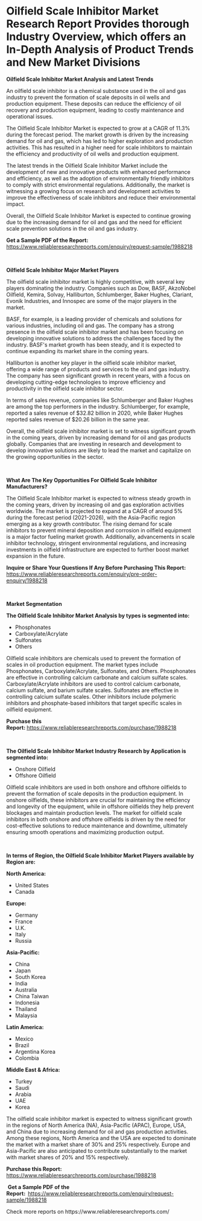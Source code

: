 <p><h1>Oilfield Scale Inhibitor Market Research Report Provides thorough Industry Overview, which offers an In-Depth Analysis of Product Trends and New Market Divisions</h1></p><p><strong>Oilfield Scale Inhibitor Market Analysis and Latest Trends</strong></p>
<p><p>An oilfield scale inhibitor is a chemical substance used in the oil and gas industry to prevent the formation of scale deposits in oil wells and production equipment. These deposits can reduce the efficiency of oil recovery and production equipment, leading to costly maintenance and operational issues. </p><p>The Oilfield Scale Inhibitor Market is expected to grow at a CAGR of 11.3% during the forecast period. The market growth is driven by the increasing demand for oil and gas, which has led to higher exploration and production activities. This has resulted in a higher need for scale inhibitors to maintain the efficiency and productivity of oil wells and production equipment. </p><p>The latest trends in the Oilfield Scale Inhibitor Market include the development of new and innovative products with enhanced performance and efficiency, as well as the adoption of environmentally friendly inhibitors to comply with strict environmental regulations. Additionally, the market is witnessing a growing focus on research and development activities to improve the effectiveness of scale inhibitors and reduce their environmental impact. </p><p>Overall, the Oilfield Scale Inhibitor Market is expected to continue growing due to the increasing demand for oil and gas and the need for efficient scale prevention solutions in the oil and gas industry.</p></p>
<p><strong>Get a Sample PDF of the Report:&nbsp;</strong> <a href="https://www.reliableresearchreports.com/enquiry/request-sample/1988218">https://www.reliableresearchreports.com/enquiry/request-sample/1988218</a></p>
<p>&nbsp;</p>
<p><strong>Oilfield Scale Inhibitor Major Market Players</strong></p>
<p><p>The oilfield scale inhibitor market is highly competitive, with several key players dominating the industry. Companies such as Dow, BASF, AkzoNobel Oilfield, Kemira, Solvay, Halliburton, Schlumberger, Baker Hughes, Clariant, Evonik Industries, and Innospec are some of the major players in the market.</p><p>BASF, for example, is a leading provider of chemicals and solutions for various industries, including oil and gas. The company has a strong presence in the oilfield scale inhibitor market and has been focusing on developing innovative solutions to address the challenges faced by the industry. BASF's market growth has been steady, and it is expected to continue expanding its market share in the coming years.</p><p>Halliburton is another key player in the oilfield scale inhibitor market, offering a wide range of products and services to the oil and gas industry. The company has seen significant growth in recent years, with a focus on developing cutting-edge technologies to improve efficiency and productivity in the oilfield scale inhibitor sector.</p><p>In terms of sales revenue, companies like Schlumberger and Baker Hughes are among the top performers in the industry. Schlumberger, for example, reported a sales revenue of $32.82 billion in 2020, while Baker Hughes reported sales revenue of $20.26 billion in the same year.</p><p>Overall, the oilfield scale inhibitor market is set to witness significant growth in the coming years, driven by increasing demand for oil and gas products globally. Companies that are investing in research and development to develop innovative solutions are likely to lead the market and capitalize on the growing opportunities in the sector.</p></p>
<p>&nbsp;</p>
<p><strong>What Are The Key Opportunities For Oilfield Scale Inhibitor Manufacturers?</strong></p>
<p><p>The Oilfield Scale Inhibitor market is expected to witness steady growth in the coming years, driven by increasing oil and gas exploration activities worldwide. The market is projected to expand at a CAGR of around 5% during the forecast period (2021-2026), with the Asia-Pacific region emerging as a key growth contributor. The rising demand for scale inhibitors to prevent mineral deposition and corrosion in oilfield equipment is a major factor fueling market growth. Additionally, advancements in scale inhibitor technology, stringent environmental regulations, and increasing investments in oilfield infrastructure are expected to further boost market expansion in the future.</p></p>
<p><strong>Inquire or Share Your Questions If Any Before Purchasing This Report:</strong> <a href="https://www.reliableresearchreports.com/enquiry/pre-order-enquiry/1988218">https://www.reliableresearchreports.com/enquiry/pre-order-enquiry/1988218</a></p>
<p>&nbsp;</p>
<p><strong>Market Segmentation</strong></p>
<p><strong>The Oilfield Scale Inhibitor Market Analysis by types is segmented into:</strong></p>
<p><ul><li>Phosphonates</li><li>Carboxylate/Acrylate</li><li>Sulfonates</li><li>Others</li></ul></p>
<p><p>Oilfield scale inhibitors are chemicals used to prevent the formation of scales in oil production equipment. The market types include Phosphonates, Carboxylate/Acrylate, Sulfonates, and Others. Phosphonates are effective in controlling calcium carbonate and calcium sulfate scales. Carboxylate/Acrylate inhibitors are used to control calcium carbonate, calcium sulfate, and barium sulfate scales. Sulfonates are effective in controlling calcium sulfate scales. Other inhibitors include polymeric inhibitors and phosphate-based inhibitors that target specific scales in oilfield equipment.</p></p>
<p><strong>Purchase this Report:&nbsp;</strong><a href="https://www.reliableresearchreports.com/purchase/1988218">https://www.reliableresearchreports.com/purchase/1988218</a></p>
<p>&nbsp;</p>
<p><strong>The Oilfield Scale Inhibitor Market Industry Research by Application is segmented into:</strong></p>
<p><ul><li>Onshore Oilfield</li><li>Offshore Oilfield</li></ul></p>
<p><p>Oilfield scale inhibitors are used in both onshore and offshore oilfields to prevent the formation of scale deposits in the production equipment. In onshore oilfields, these inhibitors are crucial for maintaining the efficiency and longevity of the equipment, while in offshore oilfields they help prevent blockages and maintain production levels. The market for oilfield scale inhibitors in both onshore and offshore oilfields is driven by the need for cost-effective solutions to reduce maintenance and downtime, ultimately ensuring smooth operations and maximizing production output.</p></p>
<p>&nbsp;</p>
<p><strong>In terms of Region, the Oilfield Scale Inhibitor Market Players available by Region are:</strong></p>
<p>
    <p> <strong> North America: </strong>
        <ul>
            <li>United States</li>
            <li>Canada</li>
        </ul>
        </p> 
    <p> <strong> Europe: </strong>
        <ul>
            <li>Germany</li>
            <li>France</li>
            <li>U.K.</li>
            <li>Italy</li>
            <li>Russia</li>
        </ul>
        </p> 
    <p> <strong> Asia-Pacific: </strong>
        <ul>
            <li>China</li>
            <li>Japan</li>
            <li>South Korea</li>
            <li>India</li>
            <li>Australia</li>
            <li>China Taiwan</li>
            <li>Indonesia</li>
            <li>Thailand</li>
            <li>Malaysia</li>
        </ul>
        </p> 
    <p> <strong> Latin America: </strong>
        <ul>
            <li>Mexico</li>
            <li>Brazil</li>
            <li>Argentina Korea</li>
            <li>Colombia</li>
        </ul>
        </p> 
    <p> <strong> Middle East & Africa: </strong>
        <ul>
            <li>Turkey</li>
            <li>Saudi</li>
            <li>Arabia</li>
            <li>UAE</li>
            <li>Korea</li>
        </ul>
    </p>
    </p>
<p><p>The oilfield scale inhibitor market is expected to witness significant growth in the regions of North America (NA), Asia-Pacific (APAC), Europe, USA, and China due to increasing demand for oil and gas production activities. Among these regions, North America and the USA are expected to dominate the market with a market share of 30% and 25% respectively. Europe and Asia-Pacific are also anticipated to contribute substantially to the market with market shares of 20% and 15% respectively.</p></p>
<p><strong>Purchase this Report: </strong><a href="https://www.reliableresearchreports.com/purchase/1988218">https://www.reliableresearchreports.com/purchase/1988218</a></p>
<p>&nbsp;<strong>Get a Sample PDF of the Report:&nbsp;&nbsp;</strong><a href="https://www.reliableresearchreports.com/enquiry/request-sample/1988218">https://www.reliableresearchreports.com/enquiry/request-sample/1988218</a></p>
<p><strong></strong></p>
<p>Check more reports on https://www.reliableresearchreports.com/</p>